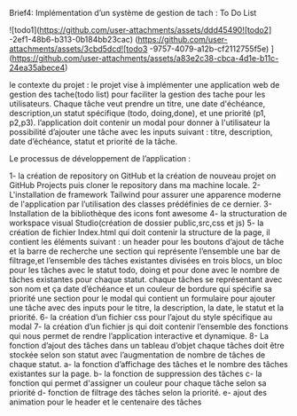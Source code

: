 
Brief4: Implémentation d’un système de gestion de tach : To Do List


![todo1](https://github.com/user-attachments/assets/ddd45490![todo2]
-2ef1-48b6-b313-0b184bb23cac)
(https://github.com/user-attachments/assets/3cbd5dcd![todo3
-9757-4079-a12b-cf2112755f5e)
](https://github.com/user-attachments/assets/a83e2c38-cbca-4d1e-b11c-24ea35abece4)




le contexte du projet : le projet vise à implémenter une application web de gestion des tache(todo list) pour faciliter la gestion des tache pour les utilisateurs. Chaque tâche veut prendre un titre, une date d'échéance, description,un statut spécifique (todo, doing,done), et une priorité (p1, p2,p3). l’application doit contenir un modal pour donner à l'utilisateur la possibilité d’ajouter une tâche avec les inputs suivant : titre, description, date d’échéance, statut et priorité de la tâche.

Le processus de développement de l’application :

1- la création de repository on GitHub et la création de nouveau projet on GitHub Projects puis cloner le repository dans ma machine locale.
2- L'installation de framework Tailwind pour assurer une apparence moderne de l'application par l’utilisation des classes prédéfinies de ce dernier. 
3- Installation de la bibliothèque des icons font awesome
4- la structuration de workspace visual Studio(création de dossier public,src,css et js)
5- la création de fichier Index.html qui doit contenir la structure de la page, il contient les éléments suivant :
    un header pour les boutons d’ajout de tâche et la barre de recherche
    une section qui représente l’ensemble une bar de filtrage,et l’ensemble des tâches existantes divisées en trois blocs, un bloc pour les tâches avec le statut 
    todo, doing et pour done avec le nombre de tâches existantes pour chaque statut.
    chaque tâches se représentant avec son nom et ça date d’échéance et un couleur de bordure qui spécifie sa priorité
    une section pour le modal qui contient un formulaire pour ajouter une tâche avec des inputs pour le titre, la description, la date, le statut et la priorité. 
6- la création d’un fichier css pour l’ajout du style spécifique au modal
7- la création d’un fichier js qui doit contenir l’ensemble des fonctions qui nous permet de rendre l’application interactive et dynamique. 
8- La fonction d’ajout des tâches dans un tableau d’objet chaque tâches doit être stockée selon son statut avec l’augmentation de nombre de tâches de chaque statut.
a- la fonction d’affichage des tâches et le nombre des tâches existantes sur la page.
b- la fonction de suppression des tâches 
c- la fonction qui permet d'assigner un couleur pour chaque tâche selon sa priorité
d- fonction de filtrage des tâches selon la priorité.
e- ajout des animation pour le header et le centenaire des tâches

